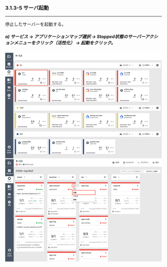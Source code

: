 ### 3.1.3-5 サーバ起動

---

停止したサーバーを起動する。

##### a\) サービス → アプリケーションマップ選択 → Stopped状態のサーバーアクションメニューをクリック（活性化） → 起動をクリック。 
![](/assets/JP/2.5/3.1.3-5_1.png)
![](/assets/JP/2.5/3.1.3-5_2.png)



